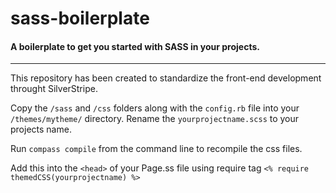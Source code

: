 sass-boilerplate
================

#### A boilerplate to get you started with SASS in your projects.

*********************************************************************************

This repository has been created to standardize the front-end development throught SilverStripe.

Copy the `/sass` and `/css` folders along with the `config.rb` file into your `/themes/mytheme/` directory.
Rename the `yourprojectname.scss` to your projects name. 

Run `compass compile` from the command line to recompile the css files. 

Add this into the `<head>` of your Page.ss file using require tag `<% require themedCSS(yourprojectname) %>`

